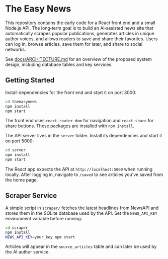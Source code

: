 # The Easy News

This repository contains the early code for a React front end and a small Node.js API. The long‑term goal is to build an AI‑assisted news site that automatically scrapes popular publications, generates articles in unique author voices, and allows readers to save and share their favorites.  Users can log in, browse articles, save them for later, and share to social networks.

See [docs/ARCHITECTURE.md](docs/ARCHITECTURE.md) for an overview of the proposed system design, including database tables and key services.

## Getting Started

Install dependencies for the front end and start it on port 3000:

```bash
cd theeasynews
npm install
npm start
```
The front end uses `react-router-dom` for navigation and `react-share` for share buttons. These packages are installed with `npm install`.

The API server lives in the `server` folder. Install its dependencies and start it on port 5000:

```bash
cd server
npm install
npm start
```

The React app expects the API at `http://localhost:5000` when running locally.
After logging in, navigate to `/saved` to see articles you've saved from the home page.

## Scraper Service

A simple script in `scraper/` fetches the latest headlines from NewsAPI and stores them in the SQLite database used by the API. Set the `NEWS_API_KEY` environment variable before running:

```bash
cd scraper
npm install
NEWS_API_KEY=your_key npm start
```

Articles will appear in the `source_articles` table and can later be used by the AI author service.
